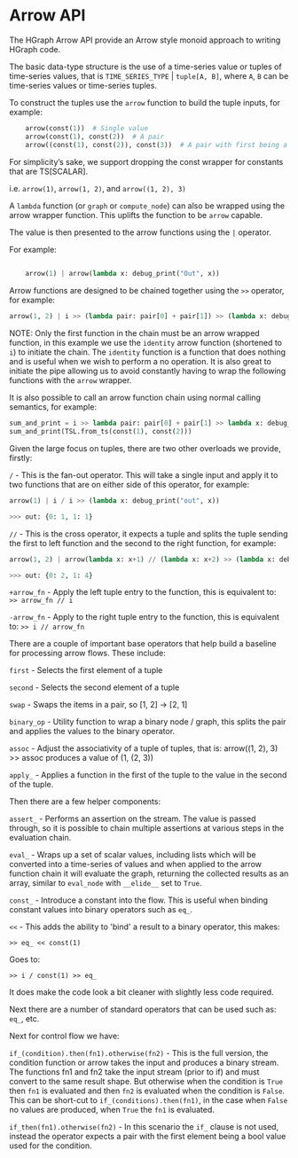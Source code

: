 Arrow API
=========

The HGraph Arrow API provide an Arrow style monoid approach to writing HGraph
code.

The basic data-type structure is the use of a time-series value or tuples of time-series values, that is
``TIME_SERIES_TYPE`` | ``tuple[A, B]``, where `A`, `B` can be time-series values or time-series tuples.

To construct the tuples use the ``arrow`` function to build the tuple inputs, for example:
```python
    arrow(const(1))  # Single value
    arrow(const(1), const(2))  # A pair
    arrow((const(1), const(2)), const(3))  # A pair with first being a tuple and the second a time-series.
```

For simplicity’s sake, we support dropping the const wrapper for constants that are
TS[SCALAR].

i.e. ``arrow(1)``, ``arrow(1, 2)``, and ``arrow((1, 2), 3)``

A ``lambda`` function (or ``graph`` or ``compute_node``) can also be wrapped using the arrow
wrapper function. This uplifts the function to be ``arrow`` capable.

The value is then presented to the arrow functions using the ``|`` operator.

For example:
```python
    
    arrow(1) | arrow(lambda x: debug_print("Out", x))
```

Arrow functions are designed to be chained together using the ``>>`` operator, for example:

```python
arrow(1, 2) | i >> (lambda pair: pair[0] + pair[1]) >> (lambda x: debug_print("out", x))
```

NOTE: Only the first function in the chain must be an arrow wrapped function, in this example
we use the ``identity`` arrow function (shortened to ``i``) to initiate the chain. The ``identity``
function is a function that does nothing and is useful when we wish to perform a no operation.
It is also great to initiate the pipe allowing us to avoid constantly having to wrap the
following functions with the ``arrow`` wrapper.

It is also possible to call an arrow function chain using normal calling semantics, for 
example:

```python
sum_and_print = i >> lambda pair: pair[0] + pair[1] >> lambda x: debug_print("out": x)
sum_and_print(TSL.from_ts(const(1), const(2)))
```

Given the large focus on tuples, there are two other overloads we provide, firstly:

``/`` - This is the fan-out operator. This will take a single input and apply it to two functions
      that are on either side of this operator, for example:

```python
arrow(1) | i / i >> (lambda x: debug_print("out", x))

>>> out: {0: 1, 1: 1}
```

``//`` - This is the cross operator, it expects a tuple and splits the tuple
       sending the first to left function and the second to the right function, 
       for example:

```python
arrow(1, 2) | arrow(lambda x: x+1) // (lambda x: x+2) >> (lambda x: debug_print("out", x))

>>> out: {0: 2, 1: 4}
```

``+arrow_fn`` - Apply the left tuple entry to the function, this is equivalent to: `` >> arrow_fn // i``

``-arrow_fn`` - Apply to the right tuple entry to the function, this is equivalent to: ``>> i // arrow_fn``

There are a couple of important base operators that help build a baseline for processing 
arrow flows. These include:

``first`` -  Selects the first element of a tuple

``second`` - Selects the second element of a tuple

``swap`` - Swaps the items in a pair, so [1, 2] -> [2, 1]

``binary_op`` - Utility function to wrap a binary node / graph, this splits
           the pair and applies the values to the binary operator.

``assoc`` - Adjust the associativity of a tuple of tuples, that is:
            arrow((1, 2), 3) >> assoc  produces a value of (1, (2, 3))

``apply_`` - Applies a function in the first of the tuple to the value in the second of the tuple.


Then there are a few helper components:

``assert_`` - Performs an assertion on the stream. The value is passed through,
              so it is possible to chain multiple assertions at various
              steps in the evaluation chain.

``eval_`` - Wraps up a set of scalar values, including lists which will
            be converted into a time-series of values and when applied
            to the arrow function chain it will evaluate the graph, returning
            the collected results as an array, similar to ``eval_node`` 
            with ``__elide__`` set to ``True``.

``const_`` - Introduce a constant into the flow. This is useful when binding constant values into binary 
             operators such as ``eq_``.

``<<`` - This adds the ability to 'bind' a result to a binary operator, this makes:

    >> eq_ << const(1)

Goes to:

    >> i / const(1) >> eq_

It does make the code look a bit cleaner with slightly less code required.

Next there are a number of standard operators that can be used such as: ``eq_``, etc.

Next for control flow we have:

``if_(condition).then(fn1).otherwise(fn2)`` - This is the full version, the condition function or arrow takes
    the input and produces a binary stream. The functions fn1 and fn2 take the input stream (prior to if) and
    must convert to the same result shape. But otherwise when the condition is ``True`` then ``fn1`` is evaluated
    and then ``fn2`` is evaluated when the condition is ``False``.
    This can be short-cut to ``if_(conditions).then(fn1)``, in the case when ``False`` no values are produced, when
    ``True`` the ``fn1`` is evaluated.

``if_then(fn1).otherwise(fn2)`` - In this scenario the ``if_`` clause is not used, instead the operator expects a 
    pair with the first element being a bool value used for the condition.



